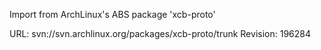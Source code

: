 Import from ArchLinux's ABS package 'xcb-proto'

URL: svn://svn.archlinux.org/packages/xcb-proto/trunk
Revision: 196284
